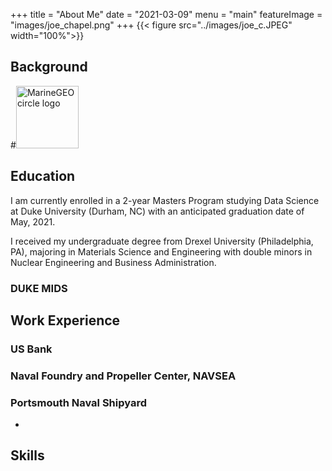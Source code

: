 +++
title = "About Me"
date = "2021-03-09"
menu = "main"
featureImage = "images/joe_chapel.png"
+++
{{< figure src="../images/joe_c.JPEG" width="100%">}}
## 

## Background
#<img src="joe_chapel.JPG" alt="MarineGEO circle logo" style="height: 100px; width:100px;"/>
## Education
I am currently enrolled in a 2-year Masters Program studying Data Science at Duke University (Durham, NC) with an anticipated graduation date of May, 2021.

I received my undergraduate degree from Drexel University (Philadelphia, PA), majoring in Materials Science and Engineering with double minors in Nuclear Engineering and Business Administration.

### DUKE MIDS


## Work Experience

### US Bank

### Naval Foundry and Propeller Center, NAVSEA

### Portsmouth Naval Shipyard
- 

## Skills


